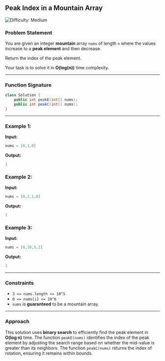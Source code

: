 ## Peak Index in a Mountain Array

![Difficulty: Medium](https://img.shields.io/badge/Difficulty-Medium-orange)

### Problem Statement
You are given an integer **mountain** array `nums` of length `n` where the values increase to a **peak element** and then decrease.

Return the index of the peak element.

Your task is to solve it in **O(log(n))** time complexity.

---

### Function Signature
```java
class Solution {
    public int peakE(int[] nums);
    public int peakC(int[] nums);
}
```

---

### Example 1:
**Input:**
```java
nums = [0,1,0]
```
**Output:**
```java
1
```

### Example 2:
**Input:**
```java
nums = [0,2,1,0]
```
**Output:**
```java
1
```

### Example 3:
**Input:**
```java
nums = [0,10,5,2]
```
**Output:**
```java
1
```

---

### Constraints
- `3 <= nums.length <= 10^5`
- `0 <= nums[i] <= 10^6`
- `nums` is **guaranteed** to be a mountain array.

---

### Approach
This solution uses **binary search** to efficiently find the peak element in **O(log n)** time. The function `peakE(nums)` identifies the index of the peak element by adjusting the search range based on whether the mid-value is greater than its neighbors. The function `peakC(nums)` returns the index of rotation, ensuring it remains within bounds.
